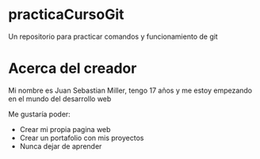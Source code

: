 # practicaCursoGit
Un repositorio para practicar comandos y funcionamiento de git 

# Acerca del creador 

Mi nombre es Juan Sebastian Miller, tengo 17 años y me estoy empezando en el mundo del desarrollo web

Me gustar&iacute;a poder: 

* Crear mi propia pagina web 
* Crear un portafolio con mis proyectos
* Nunca dejar de aprender
